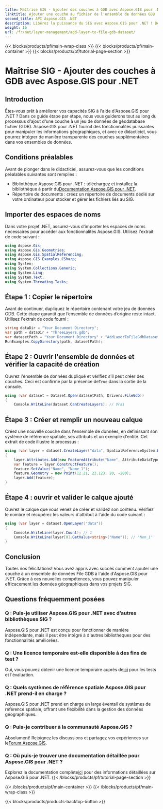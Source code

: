 ```yaml
---
title: Maîtrise SIG - Ajouter des couches à GDB avec Aspose.GIS pour .NET
linktitle: Ajouter une couche au fichier de l'ensemble de données GDB
second_title: API Aspose.GIS .NET
description: Libérez la puissance du SIG avec Aspose.GIS pour .NET ! Découvrez comment ajouter des couches aux ensembles de données File GDB dans ce didacticiel étape par étape. #données géographiques #Aspose #SIG
weight: 16
url: /fr/net/layer-management/add-layer-to-file-gdb-dataset/
---
```


{{< blocks/products/pf/main-wrap-class >}}
{{< blocks/products/pf/main-container >}}
{{< blocks/products/pf/tutorial-page-section >}}

# Maîtrise SIG - Ajouter des couches à GDB avec Aspose.GIS pour .NET

## Introduction
Êtes-vous prêt à améliorer vos capacités SIG à l'aide d'Aspose.GIS pour .NET ? Dans ce guide étape par étape, nous vous guiderons tout au long du processus d'ajout d'une couche à un jeu de données de géodatabase fichier (GDB). Aspose.GIS pour .NET fournit des fonctionnalités puissantes pour manipuler les informations géographiques, et avec ce didacticiel, vous pourrez intégrer de manière transparente des couches supplémentaires dans vos ensembles de données.
## Conditions préalables
Avant de plonger dans le didacticiel, assurez-vous que les conditions préalables suivantes sont remplies :
-  Bibliothèque Aspose.GIS pour .NET : téléchargez et installez la bibliothèque à partir du[Documentation Aspose.GIS pour .NET](https://reference.aspose.com/gis/net/).
- Répertoire de documents : créez un répertoire de documents dédié sur votre ordinateur pour stocker et gérer les fichiers liés au SIG.
## Importer des espaces de noms
Dans votre projet .NET, assurez-vous d'importer les espaces de noms nécessaires pour accéder aux fonctionnalités Aspose.GIS. Utilisez l'extrait de code suivant :
```csharp
using Aspose.Gis;
using Aspose.Gis.Geometries;
using Aspose.Gis.SpatialReferencing;
using Aspose.GIS.Examples.CSharp;
using System;
using System.Collections.Generic;
using System.Linq;
using System.Text;
using System.Threading.Tasks;
```
## Étape 1 : Copier le répertoire
Avant de continuer, dupliquez le répertoire contenant votre jeu de données GDB. Cette étape garantit que l’ensemble de données d’origine reste intact. Utilisez l'extrait de code fourni :
```csharp
string dataDir = "Your Document Directory";
var path = dataDir + "ThreeLayers.gdb";
var datasetPath = "Your Document Directory" + "AddLayerToFileGdbDataset_out.gdb";
RunExamples.CopyDirectory(path, datasetPath);
```
## Étape 2 : Ouvrir l'ensemble de données et vérifier la capacité de création
 Ouvrez l'ensemble de données dupliqué et vérifiez s'il peut créer des couches. Ceci est confirmé par la présence de`True` dans la sortie de la console.
```csharp
using (var dataset = Dataset.Open(datasetPath, Drivers.FileGdb))
{
    Console.WriteLine(dataset.CanCreateLayers); // Vrai
```
## Étape 3 : Créer et remplir un nouveau calque
Créez une nouvelle couche dans l'ensemble de données, en définissant son système de référence spatiale, ses attributs et un exemple d'entité. Cet extrait de code illustre le processus :
```csharp
using (var layer = dataset.CreateLayer("data", SpatialReferenceSystem.Wgs84))
{
    layer.Attributes.Add(new FeatureAttribute("Name", AttributeDataType.String));
    var feature = layer.ConstructFeature();
    feature.SetValue("Name", "Name_1");
    feature.Geometry = new Point(12.21, 23.123, 20, -200);
    layer.Add(feature);
}
```
## Étape 4 : ouvrir et valider le calque ajouté
Ouvrez le calque que vous venez de créer et validez son contenu. Vérifiez le nombre et récupérez les valeurs d'attribut à l'aide du code suivant :
```csharp
using (var layer = dataset.OpenLayer("data"))
{
    Console.WriteLine(layer.Count); // 1
    Console.WriteLine(layer[0].GetValue<string>("Name")); // "Nom_1"
}
```
## Conclusion
Toutes nos félicitations! Vous avez appris avec succès comment ajouter une couche à un ensemble de données File GDB à l'aide d'Aspose.GIS pour .NET. Grâce à ces nouvelles compétences, vous pouvez manipuler efficacement les données géographiques dans vos projets SIG.
## Questions fréquemment posées
### Q : Puis-je utiliser Aspose.GIS pour .NET avec d’autres bibliothèques SIG ?
Aspose.GIS pour .NET est conçu pour fonctionner de manière indépendante, mais il peut être intégré à d'autres bibliothèques pour des fonctionnalités améliorées.
### Q : Une licence temporaire est-elle disponible à des fins de test ?
 Oui, vous pouvez obtenir une licence temporaire auprès de[ici](https://purchase.aspose.com/temporary-license/) pour les tests et l'évaluation.
### Q : Quels systèmes de référence spatiale Aspose.GIS pour .NET prend-il en charge ?
Aspose.GIS pour .NET prend en charge un large éventail de systèmes de référence spatiale, offrant une flexibilité dans la gestion des données géographiques.
### Q : Puis-je contribuer à la communauté Aspose.GIS ?
 Absolument! Rejoignez les discussions et partagez vos expériences sur le[Forum Aspose.GIS](https://forum.aspose.com/c/gis/33).
### Q : Où puis-je trouver une documentation détaillée pour Aspose.GIS pour .NET ?
 Explorez la documentation complète[ici](https://reference.aspose.com/gis/net/) pour des informations détaillées sur Aspose.GIS pour .NET.
{{< /blocks/products/pf/tutorial-page-section >}}

{{< /blocks/products/pf/main-container >}}
{{< /blocks/products/pf/main-wrap-class >}}

{{< blocks/products/products-backtop-button >}}
